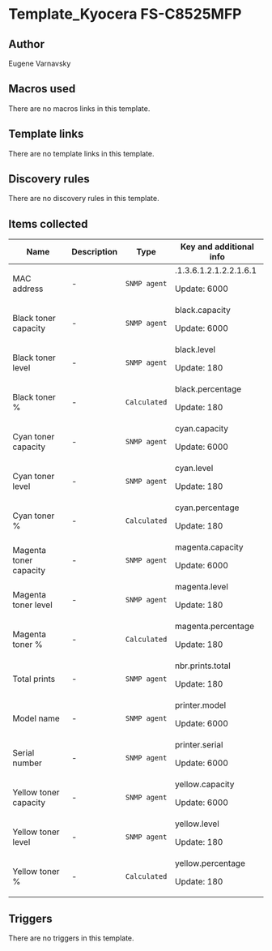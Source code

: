 # Template_Kyocera FS-C8525MFP

## Author

Eugene Varnavsky

## Macros used

There are no macros links in this template.

## Template links

There are no template links in this template.

## Discovery rules

There are no discovery rules in this template.

## Items collected

|Name|Description|Type|Key and additional info|
|----|-----------|----|----|
|MAC address|<p>-</p>|`SNMP agent`|.1.3.6.1.2.1.2.2.1.6.1<p>Update: 6000</p>|
|Black toner capacity|<p>-</p>|`SNMP agent`|black.capacity<p>Update: 6000</p>|
|Black toner level|<p>-</p>|`SNMP agent`|black.level<p>Update: 180</p>|
|Black toner %|<p>-</p>|`Calculated`|black.percentage<p>Update: 180</p>|
|Cyan toner capacity|<p>-</p>|`SNMP agent`|cyan.capacity<p>Update: 6000</p>|
|Cyan toner level|<p>-</p>|`SNMP agent`|cyan.level<p>Update: 180</p>|
|Cyan toner %|<p>-</p>|`Calculated`|cyan.percentage<p>Update: 180</p>|
|Magenta toner capacity|<p>-</p>|`SNMP agent`|magenta.capacity<p>Update: 6000</p>|
|Magenta toner level|<p>-</p>|`SNMP agent`|magenta.level<p>Update: 180</p>|
|Magenta toner %|<p>-</p>|`Calculated`|magenta.percentage<p>Update: 180</p>|
|Total prints|<p>-</p>|`SNMP agent`|nbr.prints.total<p>Update: 180</p>|
|Model name|<p>-</p>|`SNMP agent`|printer.model<p>Update: 6000</p>|
|Serial number|<p>-</p>|`SNMP agent`|printer.serial<p>Update: 6000</p>|
|Yellow toner capacity|<p>-</p>|`SNMP agent`|yellow.capacity<p>Update: 6000</p>|
|Yellow toner level|<p>-</p>|`SNMP agent`|yellow.level<p>Update: 180</p>|
|Yellow toner %|<p>-</p>|`Calculated`|yellow.percentage<p>Update: 180</p>|
## Triggers

There are no triggers in this template.

